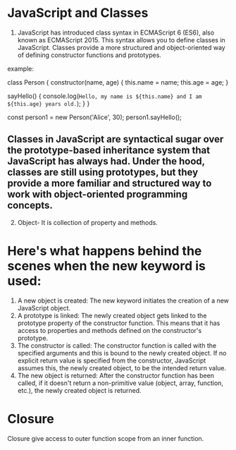# JavaScript and Classes

1. JavaScript has introduced class syntax in ECMAScript 6 (ES6), also known as ECMAScript 2015. This syntax allows you to define classes in JavaScript. Classes provide a more structured and object-oriented way of defining constructor functions and prototypes.

example:

class Person {
constructor(name, age) {
this.name = name;
this.age = age;
}

sayHello() {
console.log(`Hello, my name is ${this.name} and I am ${this.age} years old.`);
}
}

const person1 = new Person('Alice', 30);
person1.sayHello();

## Classes in JavaScript are syntactical sugar over the prototype-based inheritance system that JavaScript has always had. Under the hood, classes are still using prototypes, but they provide a more familiar and structured way to work with object-oriented programming concepts.

2. Object- It is collection of property and methods.

# Here's what happens behind the scenes when the new keyword is used:

1. A new object is created: The new keyword initiates the creation of a new JavaScript object.
2. A prototype is linked: The newly created object gets linked to the prototype property of the constructor function. This means that it has access to properties and methods defined on the constructor's prototype.
3. The constructor is called: The constructor function is called with the specified arguments and this is bound to the newly created object. If no explicit return value is specified from the constructor, JavaScript assumes this, the newly created object, to be the intended return value.
4. The new object is returned: After the constructor function has been called, if it doesn't return a non-primitive value (object, array, function, etc.), the newly created object is returned.

# Closure

Closure give access to outer function scope from an inner function.
